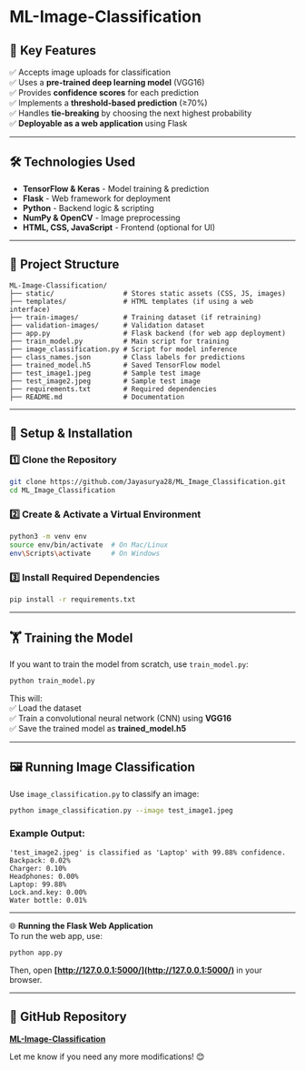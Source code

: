 



# **ML-Image-Classification**  

## 📌 **Key Features**  
✅ Accepts image uploads for classification  
✅ Uses a **pre-trained deep learning model** (VGG16)  
✅ Provides **confidence scores** for each prediction  
✅ Implements a **threshold-based prediction** (≥70%)  
✅ Handles **tie-breaking** by choosing the next highest probability  
✅ **Deployable as a web application** using Flask  

---

## 🛠 **Technologies Used**  
- **TensorFlow & Keras** - Model training & prediction  
- **Flask** - Web framework for deployment  
- **Python** - Backend logic & scripting  
- **NumPy & OpenCV** - Image preprocessing  
- **HTML, CSS, JavaScript** - Frontend (optional for UI)  

---

## 📁 **Project Structure**  
```
ML-Image-Classification/
├── static/                 # Stores static assets (CSS, JS, images)
├── templates/              # HTML templates (if using a web interface)
├── train-images/           # Training dataset (if retraining)
├── validation-images/      # Validation dataset
├── app.py                  # Flask backend (for web app deployment)
├── train_model.py          # Main script for training
├── image_classification.py # Script for model inference
├── class_names.json        # Class labels for predictions
├── trained_model.h5        # Saved TensorFlow model
├── test_image1.jpeg        # Sample test image
├── test_image2.jpeg        # Sample test image
├── requirements.txt        # Required dependencies
├── README.md               # Documentation
```

---

## 🚀 **Setup & Installation**  

### **1️⃣ Clone the Repository**  
```bash
git clone https://github.com/Jayasurya28/ML_Image_Classification.git
cd ML_Image_Classification
```

### **2️⃣ Create & Activate a Virtual Environment**  
```bash
python3 -m venv env
source env/bin/activate  # On Mac/Linux
env\Scripts\activate     # On Windows
```

### **3️⃣ Install Required Dependencies**  
```bash
pip install -r requirements.txt
```

---

## 🏋️ **Training the Model**  
If you want to train the model from scratch, use `train_model.py`:  
```bash
python train_model.py
```
This will:  
✅ Load the dataset  
✅ Train a convolutional neural network (CNN) using **VGG16**  
✅ Save the trained model as **trained_model.h5**  

---

## 🖼 **Running Image Classification**  
Use `image_classification.py` to classify an image:  
```bash
python image_classification.py --image test_image1.jpeg
```
### **Example Output:**  
```plaintext
'test_image2.jpeg' is classified as 'Laptop' with 99.88% confidence.
Backpack: 0.02%
Charger: 0.10%
Headphones: 0.00%
Laptop: 99.88%
Lock.and.key: 0.00%
Water bottle: 0.01%
```

---
🌐 **Running the Flask Web Application**  
To run the web app, use:  
```bash
python app.py
```
Then, open **[http://127.0.0.1:5000/](http://127.0.0.1:5000/)** in your browser.

---

## 🔗 **GitHub Repository**  
[**ML-Image-Classification**](https://github.com/Jayasurya28/ML_Image_Classification)  

Let me know if you need any more modifications! 😊
